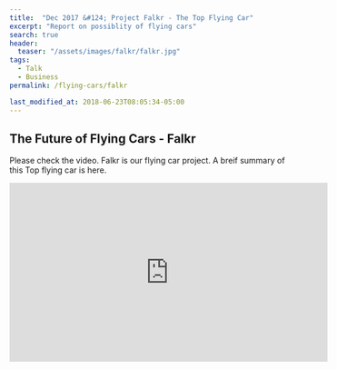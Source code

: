 ```yaml
---
title:  "Dec 2017 &#124; Project Falkr - The Top Flying Car"
excerpt: "Report on possiblity of flying cars"
search: true
header:
  teaser: "/assets/images/falkr/falkr.jpg"
tags: 
  - Talk
  - Business
permalink: /flying-cars/falkr

last_modified_at: 2018-06-23T08:05:34-05:00
---
```

## The Future of Flying Cars - Falkr
Please check the video. Falkr is our flying car project. A breif summary of this Top flying car is here. 
<iframe width="560" height="315" src="https://www.youtube.com/embed/iJfwPK6Ddqw" frameborder="0" allow="autoplay; encrypted-media" allowfullscreen></iframe>
